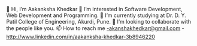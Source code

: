 
<!--
**aakanksha7719/aakanksha7719** is a ✨ _special_ ✨ repository because its `README.md` (this file) appears on your GitHub profile.

Here are some ideas to get you started:

- 🔭 I’m currently working on ...
- 🌱 I’m currently learning ...
- 👯 I’m looking to collaborate on ...
- 🤔 I’m looking for help with ...
- 💬 Ask me about ...
- 📫 How to reach me: ...
- 😄 Pronouns: ...
- ⚡ Fun fact: ...
-->

👋 Hi, I’m Aakanksha Khedkar 
👀 I’m interested in Software Development, Web Development and Programming.
🌱 I’m currently studying at Dr. D. Y. Patil College of Engineering, Akurdi, Pune.
💞️ I’m looking to collaborate with the people like you.
📫 How to reach me 
-akanshakhedkar@gmail.com
-http://www.linkedin.com/in/aakanksha-khedkar-3b8946220

